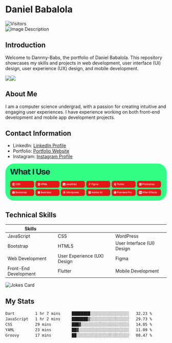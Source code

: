 # Daniel Babalola 
![Visitors](https://api.visitorbadge.io/api/visitors?path=https%3A%2F%2Fgithub.com%2FDannny-Babs%2FDannny-Babs&label=Visitors&labelColor=%23d9e3f0&countColor=%23555555)
</br>
![Image Description](public/images/hero.png)

## Introduction

Welcome to Dannny-Babs, the portfolio of Daniel Babalola. This repository showcases my skills and projects in web development, user interface (UI) design, user experience (UX) design, and mobile development.


<div style="display: flex; flex-direction: row;">
<img class="img" src="https://github-readme-stats.vercel.app/api?username=Dannny-Babs&show_icons=true&theme=transparent&count_private=true" />
 <img class="img" src="https://github-readme-stats.vercel.app/api/top-langs/?username=Dannny-Babs&theme=radical&count_private=true" />
</div>

## About Me

I am a computer science  undergrad, with a passion for creating intuitive and engaging user experiences. I have experience working on both front-end development and mobile app development projects.

## Contact Information

- LinkedIn: [LinkedIn Profile](https://www.linkedin.com/in/daniel-babalola)
- Portfolio: [Portfolio Website](https://dammydev.netlify.app)
- Instagram: [Instagram Profile](https://www.instagram.com/dammythedesigner)

![Image Description](public/images/tools.png)

## Technical Skills
| Skills                      |                            |                             |
|-----------------------------|----------------------------|-----------------------------|
| JavaScript                  | CSS                        | WordPress                   |
| Bootstrap                   | HTML5                      | User Interface (UI) Design |
| Web Development             | User Experience (UX) Design| Figma                       |
| Front-End Development       | Flutter                    | Mobile Development          |



<div style="display: flex; flex-direction: row;">
   <img src="https://readme-jokes.vercel.app/api" alt="Jokes Card" width="50%" />
</div>

## My Stats

<!--START_SECTION:waka-->

```txt
Dart         1 hr 7 mins     ████████░░░░░░░░░░░░░░░░░   32.23 %
JavaScript   1 hr 2 mins     ███████▒░░░░░░░░░░░░░░░░░   29.73 %
CSS          29 mins         ███▓░░░░░░░░░░░░░░░░░░░░░   14.05 %
YAML         23 mins         ██▓░░░░░░░░░░░░░░░░░░░░░░   11.09 %
Groovy       17 mins         ██░░░░░░░░░░░░░░░░░░░░░░░   08.47 %
```

<!--END_SECTION:waka-->


